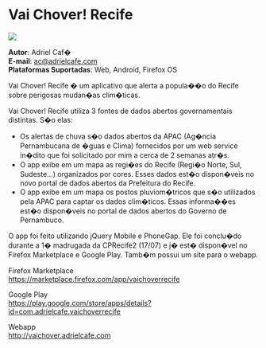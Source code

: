 Vai Chover! Recife
==================

![](https://raw.github.com/adrielcafe/VaiChoverRecife/master/images/vai_chover.png)

**Autor**: Adriel Caf�  
**E-mail**: ac@adrielcafe.com  
**Plataformas Suportadas**: Web, Android, Firefox OS  

Vai Chover! Recife � um aplicativo que alerta a popula��o do Recife sobre perigosas mudan�as clim�ticas.  

Vai Chover! Recife utiliza 3 fontes de dados abertos governamentais distintas. S�o elas:
* Os alertas de chuva s�o dados abertos da APAC (Ag�ncia Pernambucana de �guas e Clima) 	fornecidos por um web service in�dito que foi solicitado por mim a cerca de 2 semanas atr�s.
* O app exibe em um mapa as regi�es do Recife (Regi�o Norte, Sul, Sudeste...) organizados 	por cores. Esses dados est�o dispon�veis no novo portal de dados abertos da Prefeitura do Recife. 
* O app exibe em um mapa os postos pluviom�tricos que s�o utilizados pela APAC para captar 	os dados clim�ticos. Essas informa��es est�o dispon�veis no portal de dados abertos do 	Governo de Pernambuco.

O app foi feito utilizando jQuery Mobile e PhoneGap. Ele foi conclu�do durante a 1� madrugada da CPRecife2 (17/07) e j� est� dispon�vel no Firefox Marketplace e Google Play. Tamb�m possui um site para o webapp.  

Firefox Marketplace  
https://marketplace.firefox.com/app/vaichoverrecife  

Google Play  
https://play.google.com/store/apps/details?id=com.adrielcafe.vaichoverrecife  

Webapp  
http://vaichover.adrielcafe.com  
